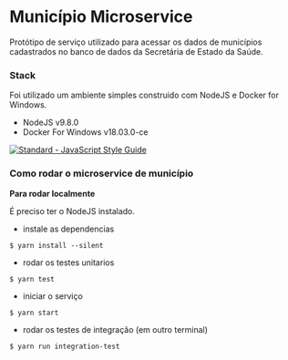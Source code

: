 # Município Microservice

Protótipo de serviço utilizado para acessar os dados de municípios cadastrados no banco de dados da Secretária de Estado da Saúde.
### Stack

Foi utilizado um ambiente simples construido com NodeJS e Docker for Windows.

- NodeJS v9.8.0
- Docker For Windows v18.03.0-ce

[![Standard - JavaScript Style Guide](https://cdn.rawgit.com/feross/standard/master/badge.svg)](https://github.com/feross/standard)

### Como rodar o microservice de município

**Para rodar localmente**

É preciso ter o NodeJS instalado.

- instale as dependencias
```
$ yarn install --silent
```

- rodar os testes unitarios
```
$ yarn test
```

- iniciar o serviço
```
$ yarn start
```

- rodar os testes de integração (em outro terminal)
```
$ yarn run integration-test
```